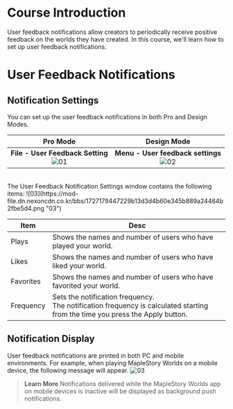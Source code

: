 # Course Introduction
User feedback notifications allow creators to periodically receive positive feedback on the worlds they have created. In this course, we'll learn how to set up user feedback notifications.

# User Feedback Notifications
## Notification Settings
You can set up the user feedback notifications in both Pro and Design Modes.

| Pro Mode | Design Mode |
| :---: | :---: |
| **File - User Feedback Setting**<br>![01](https://mod-file.dn.nexoncdn.co.kr/bbs/1684311904185def4420d2f0e48c18facb47c8e4771b3.png "01") | **Menu - User feedback settings**<br>![02](https://mod-file.dn.nexoncdn.co.kr/bbs/172717940567833e02d006ca54a0586cb2b26081cccc7.png "02") |
<br>
The User Feedback Notification Settings window contains the following items:
![03](https://mod-file.dn.nexoncdn.co.kr/bbs/1727179447229b13d3d4b60e345b889a24464b2fbe5d4.png "03")

| Item | Desc |
| --- | --- |
| Plays | Shows the names and number of users who have played your world. |
| Likes | Shows the names and number of users who have liked your world. |
| Favorites | Shows the names and number of users who have favorited your world. |
| Frequency | Sets the notification frequency.<br>The notification frequency is calculated starting from the time you press the Apply button. |

## Notification Display
User feedback notifications are printed in both PC and mobile environments.
For example, when playing MapleStory Worlds on a mobile device, the following message will appear.
![03](https://mod-file.dn.nexoncdn.co.kr/bbs/16843874714860fd65aedc9fb425ca6d030881d8b0d72.gif{"width":"400px"} "03")

> <span style="color: #585858">**Learn More**
> Notifications delivered while the MapleStory Worlds app on mobile devices is inactive will be displayed as background push notifications.</span>